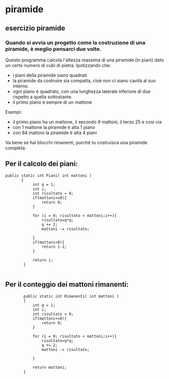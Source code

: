 # piramide
## esercizio piramide
### Quando si avvia un progetto come la costruzione di una piramide, è meglio pensarci due volte.
Questo programma calcola l'altezza massima di una piramide (in piani) dato un certo numero di cubi di pietra.
Ipotizzando che:

- i piani della piramide siano quadrati
- la piramide da costruire sia compatta, cioè non ci siano cavità al suo interno. 
- ogni piano è quadrato, con una lunghezza laterale inferiore di due rispetto a quella sottostante.
- il primo piano è sempre di un mattone

Esempi:

- il primo piano ha un mattone, il secondo 9 mattoni, il terzo 25 e così via
- con 1 mattone la piramide è alta 1 piano
- con 84 mattoni la piramide è alta 4 piani

Va bene se hai blocchi rimanenti, purché tu costruisca una piramide completa.

## Per il calcolo dei piani:

```
public static int Piani( int mattoni )
       {
            int q = 1;
            int i;
            int risultato = 0;
            if(mattoni<=0){
                return 0;
            }

            for (i = 0; risultato < mattoni;i++){
                risultato=q*q;
                q += 2;
                mattoni -= risultato;
            
            }
            if(mattoni<0){
                return i-1;
            }
            
            return i;
        }


```
## Per il conteggio dei mattoni rimanenti:
```
        public static int Rimanenti( int mattoni )
        {
            int q = 1;
            int i;
            int risultato = 0;
            if(mattoni<=0){
                return 0;
            }

            for (i = 0; risultato < mattoni;i++){
                risultato=q*q;
                q += 2;
                mattoni -= risultato;

            }
            
            return mattoni;
        }

    


```
                           
